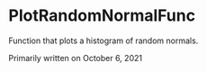 # PlotRandomNormalFunc
Function that plots a histogram of random normals.

Primarily written on October 6, 2021
